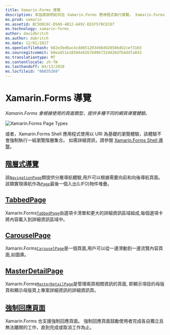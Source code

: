 ```yaml
---
title: Xamarin.Forms 導覽
description: 本指南說明如何在 Xamarin.Forms 應用程式執行導覽。 Xamarin.Forms 會根據使用的頁面類型，提供多種不同的網頁導覽體驗。
ms.prod: xamarin
ms.assetid: BC5D0C6C-D5A9-4B12-A492-ED1F570CEC87
ms.technology: xamarin-forms
author: davidbritch
ms.author: dabritch
ms.date: 12/01/2017
ms.openlocfilehash: 682e3bd0ac4cdd651203496dd28586db2cef3165
ms.sourcegitcommit: b0ea451e18504e6267b896732dd26df64ddfa843
ms.translationtype: MT
ms.contentlocale: zh-TW
ms.lasthandoff: 04/13/2020
ms.locfileid: "66835269"
---
```

# <a name="xamarinforms-navigation"></a>Xamarin.Forms 導覽

_Xamarin.Forms 會根據使用的頁面類型，提供多種不同的網頁導覽體驗。_

![](images/page-types.png "Xamarin.Forms Page Types")

或者，Xamarin.Forms Shell 應用程式使用以 URI 為基礎的瀏覽體驗，該體驗不會強制執行一組瀏覽階層集合。 如需詳細資訊，請參閱 [Xamarin.Forms Shell 導覽](~/xamarin-forms/app-fundamentals/shell/navigation.md)。

## <a name="hierarchical-navigation"></a>[階層式導覽](hierarchical.md)

該[`NavigationPage`](xref:Xamarin.Forms.NavigationPage)類提供分層導航體驗,用戶可以根據需要向前和向後導航頁面。 該類實現導航作為[`Page`](xref:Xamarin.Forms.Page)最後一個入出(LIFO)物件堆疊。

## <a name="tabbedpage"></a>[TabbedPage](tabbed-page.md)

Xamarin.Forms[`TabbedPage`](xref:Xamarin.Forms.TabbedPage)由選項卡清單和更大的詳細資訊區域組成,每個選項卡將內容載入到詳細資訊區域中。

## <a name="carouselpage"></a>[CarouselPage](carousel-page.md)

Xamarin.Forms[`CarouselPage`](xref:Xamarin.Forms.CarouselPage)是一個頁面,用戶可以從一邊滑動到一邊流覽內容頁面,如圖庫。

## <a name="masterdetailpage"></a>[MasterDetailPage](master-detail-page.md)

Xamarin.Forms[`MasterDetailPage`](xref:Xamarin.Forms.MasterDetailPage)是管理兩頁相關資訊的頁面, 即顯示項目的母版頁和顯示母版頁上專案詳細資訊的詳細資訊頁。

## <a name="modal-pages"></a>[強制回應頁面](modal.md)

Xamarin.Forms 也支援強制回應頁面。 強制回應頁面鼓勵使用者完成各自獨立且無法離開的工作，直到完成或取消工作為止。
